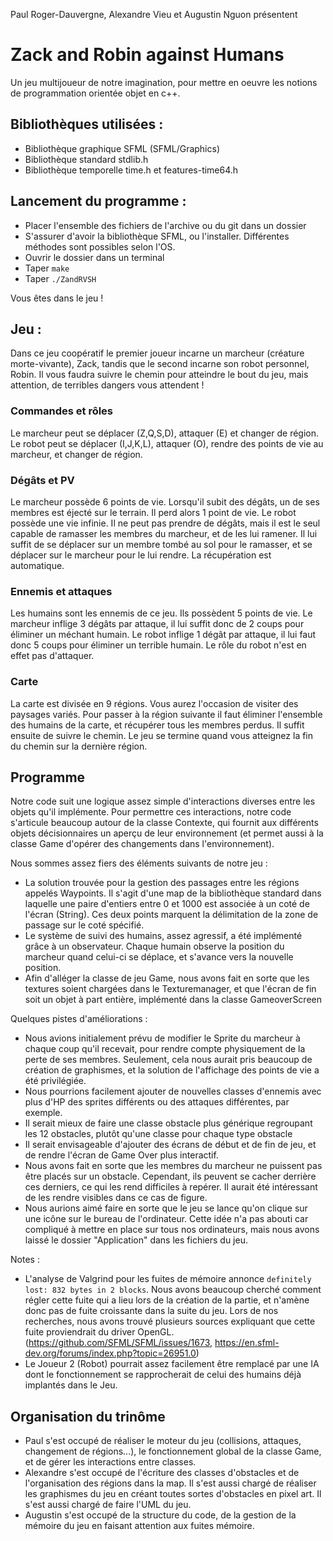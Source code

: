 Paul Roger-Dauvergne, Alexandre Vieu et Augustin Nguon présentent
# Zack and Robin against Humans

Un jeu multijoueur de notre imagination, pour mettre en oeuvre les notions de programmation orientée objet en c++.
## Bibliothèques utilisées : 
* Bibliothèque graphique SFML (SFML/Graphics)
* Bibliothèque standard stdlib.h
* Bibliothèque temporelle time.h et features-time64.h

## Lancement du programme : 
* Placer l'ensemble des fichiers de l'archive ou du git dans un dossier
* S'assurer d'avoir la bibliothèque SFML, ou l'installer. Différentes méthodes sont possibles selon l'OS.
* Ouvrir le dossier dans un terminal
* Taper `make`
* Taper `./ZandRVSH`

Vous êtes dans le jeu !

## Jeu :
Dans ce jeu coopératif le premier joueur incarne un marcheur (créature morte-vivante), Zack, tandis que le second incarne son robot personnel, Robin.
Il vous faudra suivre le chemin pour atteindre le bout du jeu, mais attention, de terribles dangers vous attendent !

### Commandes et rôles
Le marcheur peut se déplacer (Z,Q,S,D), attaquer (E) et changer de région.
Le robot peut se déplacer (I,J,K,L), attaquer (O), rendre des points de vie au marcheur, et changer de région.

### Dégâts et PV
Le marcheur possède 6 points de vie. Lorsqu'il subit des dégâts, un de ses membres est éjecté sur le terrain. Il perd alors 1 point de vie.
Le robot possède une vie infinie. Il ne peut pas prendre de dégâts, mais il est le seul capable de ramasser les membres du marcheur, et de les lui ramener.
Il lui suffit de se déplacer sur un membre tombé au sol pour le ramasser, et se déplacer sur le marcheur pour le lui rendre. La récupération est automatique.

### Ennemis et attaques
Les humains sont les ennemis de ce jeu. Ils possèdent 5 points de vie. 
Le marcheur inflige 3 dégâts par attaque, il lui suffit donc de 2 coups pour éliminer un méchant humain.
Le robot inflige 1 dégât par attaque, il lui faut donc 5 coups pour éliminer un terrible humain. Le rôle du robot n'est en effet pas d'attaquer.

### Carte
La carte est divisée en 9 régions. Vous aurez l'occasion de visiter des paysages variés.
Pour passer à la région suivante il faut éliminer l'ensemble des humains de la carte, et récupérer tous les membres perdus. Il suffit ensuite de suivre le chemin. Le jeu se termine quand vous atteignez la fin du chemin sur la dernière région.

## Programme
Notre code suit une logique assez simple d'interactions diverses entre les objets qu'il implémente. 
Pour permettre ces interactions, notre code s'articule beaucoup autour de la classe Contexte, qui fournit aux différents objets décisionnaires un aperçu de leur environnement (et permet aussi à la classe Game d'opérer des changements dans l'environnement).

Nous sommes assez fiers des éléments suivants de notre jeu :
- La solution trouvée pour la gestion des passages entre les régions appelés Waypoints. Il s'agit d'une map de la bibliothèque standard dans laquelle une paire d'entiers entre 0 et 1000 est associée à un coté de l'écran (String). Ces deux points marquent la délimitation de la zone de passage sur le coté spécifié.
- Le système de suivi des humains, assez agressif, a été implémenté grâce à un observateur. Chaque humain observe la position du marcheur quand celui-ci se déplace, et s'avance vers la nouvelle position.
- Afin d'alléger la classe de jeu Game, nous avons fait en sorte que les textures soient chargées dans le Texturemanager, et que l'écran de fin soit un objet à part entière, implémenté dans la classe GameoverScreen

Quelques pistes d'améliorations :
- Nous avions initialement prévu de modifier le Sprite du marcheur à chaque coup qu'il recevait, pour rendre compte physiquement de la perte de ses membres. Seulement, cela nous aurait pris beaucoup de création de graphismes, et la solution de l'affichage des points de vie a été privilégiée.
- Nous pourrions facilement ajouter de nouvelles classes d'ennemis avec plus d'HP des sprites différents ou des attaques différentes, par exemple.
- Il serait mieux de faire une classe obstacle plus générique regroupant les 12 obstacles, plutôt qu'une classe pour chaque type obstacle
- Il serait envisageable d'ajouter des écrans de début et de fin de jeu, et de rendre l'écran de Game Over plus interactif.
- Nous avons fait en sorte que les membres du marcheur ne puissent pas être placés sur un obstacle. Cependant, ils peuvent se cacher derrière ces derniers, ce qui les rend difficiles à repérer. Il aurait été intéressant de les rendre visibles dans ce cas de figure.
- Nous aurions aimé faire en sorte que le jeu se lance qu'on clique sur une icône sur le bureau de l'ordinateur. Cette idée n'a pas abouti car compliqué à mettre en place sur tous nos ordinateurs, mais nous avons laissé le dossier "Application" dans les fichiers du jeu.

Notes :
- L'analyse de Valgrind pour les fuites de mémoire annonce `definitely lost: 832 bytes in 2 blocks`. Nous avons beaucoup cherché comment régler cette fuite qui a lieu lors de la création de la partie, et n'amène donc pas de fuite croissante dans la suite du jeu. Lors de nos recherches, nous avons trouvé plusieurs sources expliquant que cette fuite proviendrait du driver OpenGL. (https://github.com/SFML/SFML/issues/1673, https://en.sfml-dev.org/forums/index.php?topic=26951.0)
- Le Joueur 2 (Robot) pourrait assez facilement être remplacé par une IA dont le fonctionnement se rapprocherait de celui des humains déjà implantés dans le Jeu.

## Organisation du trinôme
- Paul s'est occupé de réaliser le moteur du jeu (collisions, attaques, changement de régions...), le fonctionnement global de la classe Game, et de gérer les interactions entre classes.
- Alexandre s'est occupé de l'écriture des classes d'obstacles et de l'organisation des régions dans la map. Il s'est aussi chargé de réaliser les graphismes du jeu en créant toutes sortes d'obstacles en pixel art. Il s'est aussi chargé de faire l'UML du jeu. 
- Augustin s'est occupé de la structure du code, de la gestion de la mémoire du jeu en faisant attention aux fuites mémoire.
